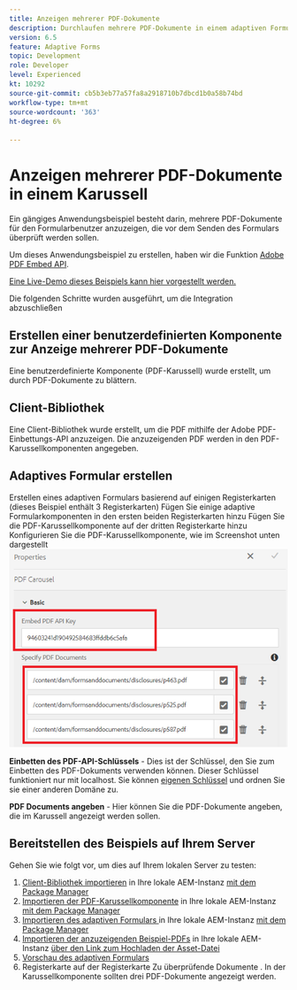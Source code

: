 ```yaml
---
title: Anzeigen mehrerer PDF-Dokumente
description: Durchlaufen mehrere PDF-Dokumente in einem adaptiven Formular.
version: 6.5
feature: Adaptive Forms
topic: Development
role: Developer
level: Experienced
kt: 10292
source-git-commit: cb5b3eb77a57fa8a2918710b7dbcd1b0a58b74bd
workflow-type: tm+mt
source-wordcount: '363'
ht-degree: 6%

---
```


# Anzeigen mehrerer PDF-Dokumente in einem Karussell

Ein gängiges Anwendungsbeispiel besteht darin, mehrere PDF-Dokumente für den Formularbenutzer anzuzeigen, die vor dem Senden des Formulars überprüft werden sollen.

Um dieses Anwendungsbeispiel zu erstellen, haben wir die Funktion [Adobe PDF Embed API](https://www.adobe.io/apis/documentcloud/dcsdk/pdf-embed.html).

[Eine Live-Demo dieses Beispiels kann hier vorgestellt werden.](https://forms.enablementadobe.com/content/dam/formsanddocuments/wefinancecreditcard/jcr:content?wcmmode=disabled)

Die folgenden Schritte wurden ausgeführt, um die Integration abzuschließen

## Erstellen einer benutzerdefinierten Komponente zur Anzeige mehrerer PDF-Dokumente

Eine benutzerdefinierte Komponente (PDF-Karussell) wurde erstellt, um durch PDF-Dokumente zu blättern.

## Client-Bibliothek

Eine Client-Bibliothek wurde erstellt, um die PDF mithilfe der Adobe PDF-Einbettungs-API anzuzeigen. Die anzuzeigenden PDF werden in den PDF-Karussellkomponenten angegeben.

## Adaptives Formular erstellen

Erstellen eines adaptiven Formulars basierend auf einigen Registerkarten (dieses Beispiel enthält 3 Registerkarten) Fügen Sie einige adaptive Formularkomponenten in den ersten beiden Registerkarten hinzu Fügen Sie die PDF-Karussellkomponente auf der dritten Registerkarte hinzu Konfigurieren Sie die PDF-Karussellkomponente, wie im Screenshot unten dargestellt
![pdf-carousel](assets/pdf-carousel-af-component.png)

**Einbetten des PDF-API-Schlüssels** - Dies ist der Schlüssel, den Sie zum Einbetten des PDF-Dokuments verwenden können. Dieser Schlüssel funktioniert nur mit localhost. Sie können [eigenen Schlüssel](https://www.adobe.io/apis/documentcloud/dcsdk/pdf-embed.html) und ordnen Sie sie einer anderen Domäne zu.

**PDF Documents angeben** - Hier können Sie die PDF-Dokumente angeben, die im Karussell angezeigt werden sollen.


## Bereitstellen des Beispiels auf Ihrem Server

Gehen Sie wie folgt vor, um dies auf Ihrem lokalen Server zu testen:

1. [Client-Bibliothek importieren](assets/pdf-carousel-client-lib.zip) in Ihre lokale AEM-Instanz [mit dem Package Manager](http://localhost:4502/crx/packmgr/index.jsp)
1. [Importieren der PDF-Karussellkomponente](assets/pdf-carousel-component.zip) in Ihre lokale AEM-Instanz [mit dem Package Manager](http://localhost:4502/crx/packmgr/index.jsp)
1. [Importieren des adaptiven Formulars ](assets/adaptive-form-pdf-carousel.zip) in Ihre lokale AEM-Instanz [mit dem Package Manager](http://localhost:4502/crx/packmgr/index.jsp)
1. [Importieren der anzuzeigenden Beispiel-PDFs](assets/pdf-carousel-sample-documents.zip) in Ihre lokale AEM-Instanz [über den Link zum Hochladen der Asset-Datei](http://localhost:4502/assets.html/content/dam)
1. [Vorschau des adaptiven Formulars](http://localhost:4502/content/dam/formsanddocuments/wefinancecreditcard/jcr:content?wcmmode=disabled)
1. Registerkarte auf der Registerkarte Zu überprüfende Dokumente . In der Karussellkomponente sollten drei PDF-Dokumente angezeigt werden.
